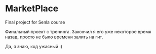 # MarketPlace
Final project for Senla course

Финальный проект с тренинга. 
Закончил я его уже некоторое время назад, просто не было времени залить на гит.

Да, я знаю, код ужасный :)
